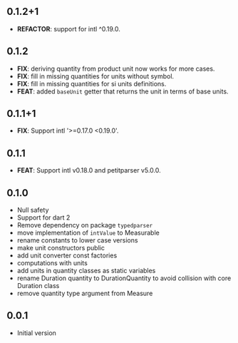 ## 0.1.2+1

 - **REFACTOR**: support for intl ^0.19.0.

## 0.1.2

 - **FIX**: deriving quantity from product unit now works for more cases.
 - **FIX**: fill in missing quantities for units without symbol.
 - **FIX**: fill in missing quantities for si units definitions.
 - **FEAT**: added `baseUnit` getter that returns the unit in terms of base units.

## 0.1.1+1

 - **FIX**: Support intl '>=0.17.0 <0.19.0'.

## 0.1.1

 - **FEAT**: Support intl v0.18.0 and petitparser v5.0.0.


## 0.1.0

- Null safety
- Support for dart 2
- Remove dependency on package `typedparser`
- move implementation of `intValue` to Measurable
- rename constants to lower case versions
- make unit constructors public
- add unit converter const factories
- computations with units
- add units in quantity classes as static variables
- rename Duration quantity to DurationQuantity to avoid collision with core Duration class
- remove quantity type argument from Measure

## 0.0.1

- Initial version
